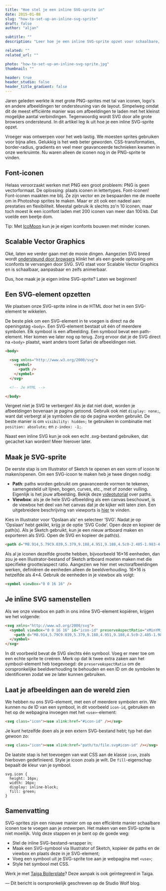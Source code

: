 ```yaml
---
title: "Hoe stel je een inline SVG-sprite in"
date: 2015-01-08
slug: "how-to-set-up-an-inline-svg-sprite"
draft: false
author: "aljan"

subtitle: ""
description: "Leer hoe je een inline SVG-sprite opzet voor schaalbare, aanpasbare iconen. Deze gids behandelt alles, van het creëren van SVG-symbolen tot het implementeren ervan op je webpagina met CSS-styling."

related: ""
related_url: ""

photo: "how-to-set-up-an-inline-svg-sprite.jpg"
thumbnail: ""

header: true
header_studio: false
header_title_gradient: false
---
```


Jaren geleden werkte ik met grote PNG-sprites met tal van iconen, logo's en andere afbeeldingen ter ondersteuning van de layout. Simpelweg omdat dit de meest efficiënte manier was om afbeeldingen te laden met het kleinst mogelijke aantal verbindingen. Tegenwoordig wordt SVG door alle grote browsers ondersteund. In dit artikel leg ik uit hoe je een inline SVG-sprite opzet.

Vroeger was ontwerpen voor het web lastig. We moesten sprites gebruiken voor bijna alles. Gelukkig is het web beter geworden. CSS-transformaties, border-radius, gradients en veel meer geavanceerde technieken kwamen in onze werkruimte. Nu waren alleen de iconen nog in de PNG-sprite te vinden.

## Font-iconen

Helaas veroorzaakt werken met PNG een groot probleem: PNG is geen vectorformaat. De oplossing: plaats iconen in lettertypes. Font-iconen! Font-iconen maakten me blij. Ze zijn vector en ze bespaarden me de moeite om in Photoshop sprites te maken. Maar er zit ook een nadeel aan: prestaties en flexibiliteit. Meestal gebruik ik slechts zo'n 10 iconen, maar toch moest ik een iconfont laden met 200 iconen van meer dan 100 kb. Dat voelde een beetje dom.

Tip: Met [IcoMoon](https://icomoon.io/) kun je je eigen iconfonts bouwen met minder iconen.

## Scalable Vector Graphics

Oké, laten we verder gaan met de mooie dingen. Aangezien SVG breed wordt [ondersteund door browsers](http://caniuse.com/#feat=svg) klinkt het als een goede oplossing om iconfonts te vervangen door SVG. SVG staat voor Scalable Vector Graphics en is schaalbaar, aanpasbaar en zelfs animerbaar.

Dus, hoe maak je je eigen inline SVG-sprite? Laten we beginnen!

## Een SVG-element opzetten

We plaatsen onze SVG-sprite inline in de HTML door het in een SVG-element te wikkelen.

De beste plek om een SVG-element in te voegen is direct na de openingstag `<body>`. Een SVG-element bestaat uit één of meerdere symbolen. Elk symbool is een afbeelding. Een symbool bevat een path-element. Hier komen we later nog op terug. Zorg ervoor dat je de SVG direct na `<body>` plaatst, want anders toont Safari de afbeeldingen niet.

```html
<body>

  <svg xmlns="http://www.w3.org/2000/svg">
    <symbol>
      <path />
    </symbol>
  </svg>

  <!-- Je HTML -->

</body>
```

Vergeet niet je SVG te verbergen! Als je dat niet doet, worden je afbeeldingen bovenaan je pagina getoond. Gebruik ook niet `display: none;`, want dat verbergt al je symbolen die op de pagina worden gebruikt. De beste manier is om `visibility: hidden;` te gebruiken in combinatie met `position: absolute;` en `z-index: -1;`.

Naast een inline SVG kun je ook een echt .svg-bestand gebruiken, dat gecachet kan worden! Meer hierover later.

## Maak je SVG-sprite

De eerste stap is om Illustrator of Sketch te openen en een vorm of icoon te maken/openen. Om een SVG-icoon te maken heb je twee dingen nodig:

- **Path**: paths worden gebruikt om geavanceerde vormen te tekenen, samengesteld uit lijnen, bogen, curves, etc., met of zonder vulling. Eigenlijk is het jouw afbeelding. Bekijk deze [videotutorial](https://www.youtube.com/watch?v=k6TWzfLGAKo&amp;list=PLL8woMHwr36F2tCFnWTbVBQAGQ6nTcXOO) over paths.
- **Viewbox**: als je de hele SVG-afbeelding als een canvas beschouwt, is de viewbox het deel van het canvas dat je de kijker wilt laten zien. Een uitgebreidere beschrijving van viewports is [hier](http://tutorials.jenkov.com/svg/svg-viewport-view-box.html) te vinden.

Kies in Illustrator voor ‘Opslaan als’ en selecteer ‘SVG’. Nadat je op ‘Opslaan’ hebt geklikt, krijg je de optie ‘SVG Code’. Open deze en kopieer de path(s). Als je Sketch gebruikt, kun je een nieuw artboard maken en exporteren als SVG. Open de SVG en kopieer de path(s).

```html
<path d="M8.914,5.79C9.039,5.379,9.188,4.951,9.188,4.5c0-2.485-1.983-4.5-4.469-4.5S0.234,2.015,0.234,4.5S2.257,9,4.742,9C5.193,9,5.5,8.913,5.91,8.79L6,9v2h2v2h2v2h2.25l1,1H16v-3L8.914,5.79z M3.75,5c-0.829,0-1.5-0.671-1.5-1.5S2.921,2,3.75,2s1.5,0.671,1.5,1.5S4.579,5,3.75,5z" />
```

Als al je iconen dezelfde grootte hebben, bijvoorbeeld 16×16 eenheden, dan zou je een Illustrator-bestand of Sketch artboard moeten maken met die specifieke grootte/aspect ratio. Aangezien we hier met vectorafbeeldingen werken, definiëren de eenheden alleen de beeldverhouding. 16×16 is hetzelfde als 4×4. Gebruik de eenheden in je viewbox als volgt:

```html
<symbol viewBox="0 0 16 16" />
```

## Je inline SVG samenstellen

Als we onze viewbox en path in ons inline SVG-element kopiëren, krijgen we het volgende:

```html
<svg xmlns="http://www.w3.org/2000/svg">
  <symbol viewBox="0 0 16 16" id="icon-id" preserveAspectRatio="xMinYMin">
    <path d="M8.914,5.79C9.039,5.379,9.188,4.951,9.188,4.5c0-2.485-1.983-45-4.469-4.5S0.234,2.015,0.234,4.5S2.257,9,4.742,9C5.193,9,5.5,8.913,5.91,8.79L6,9v2h2v2h2v2h2.25l1,1H16v-3L8.914,5.79zM3.75,5c-0829,0-1.5-0.671-1.5-1.5S2.921,2,3.75,2s1.5,0.671,1.5,1.5S4.579,5,3.75,5z" />
  </symbol>
</svg>
```

In dit voorbeeld bevat de SVG slechts één symbool. Voeg er meer toe om een echte sprite te creëren. Merk op dat ik twee extra zaken aan het symbool-element heb toegevoegd: de `preserveAspectRatio` om de oorspronkelijke beeldverhouding te behouden en een ID om de symbolen te identificeren zodat we ze later kunnen gebruiken.

## Laat je afbeeldingen aan de wereld zien

We hebben nu ons SVG-element, met een of meerdere symbolen erin. We kunnen nu de ID van een symbool, in dit voorbeeld `icon-id`, gebruiken en het op de webpagina invoegen met het `<use>`-element:

```html
<svg class="icon"><use xlink:href="#icon-id" /></svg>
```

Je kunt hetzelfde doen als je een extern SVG-bestand hebt; typ het dan gewoon zo:

```html
<svg class="icon"><use xlink:href="path/to/file.svg#icon-id" /></svg>
```

De laatste stap is het toevoegen van wat CSS aan de klasse `icon`, zoals hierboven gedefinieerd. Style je icoon zoals je wilt. De `fill`-eigenschap bepaalt de kleur van je symbool.

```
svg.icon {
  height: 16px;
  width: 16px;
  display: inline-block;
  fill: green;
}
```

## Samenvatting

SVG-sprites zijn een nieuwe manier om op een efficiënte manier schaalbare iconen toe te voegen aan je ontwerpen. Het maken van een SVG-sprite is niet moeilijk. Volg deze stappen en je bent op de goede weg:

- Stel de inline SVG-bestand-wrapper in;
- Maak een SVG-symbool via Illustrator of Sketch, kopieer de paths en de viewbox en plaats deze in je SVG-element;
- Voeg een symbool uit je SVG-sprite toe aan je webpagina met `<use>`;
- Style het symbool met CSS.

Werk je met [Taiga Boilerplate](https://github.com/AljanScholtens/taiga-boilerplate)? Deze aanpak is ook geïntegreerd in Taiga.

— Dit bericht is oorspronkelijk geschreven op de Studio Wolf blog.
